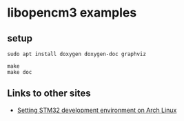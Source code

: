# libopencm3 examples

## setup

```
sudo apt install doxygen doxygen-doc graphviz

make
make doc
```

## Links to other sites

* [Setting STM32 development environment on Arch Linux](http://amitesh-singh.github.io/stm32/2017/04/09/setting-stm32-dev-environment-arch-linux.html)

